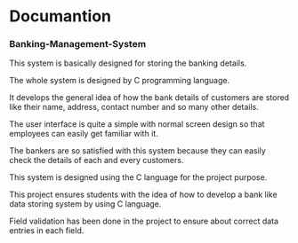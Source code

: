 # Documantion 

### Banking-Management-System

This system is basically designed for storing the banking details. 

The whole system is designed by C programming language. 

It develops the general idea of how the bank details of customers are stored like their name, address, contact number and so many other details. 

The user interface is quite a simple with normal screen design so that employees can easily get familiar with it. 

The bankers are so satisfied with this system because they can easily check the details of each and every customers.

This system is designed using the C language for the project purpose. 

This project ensures students with the idea of how to develop a bank like data storing system by using C language. 

Field validation has been done in the project to ensure about correct data entries in each field.
